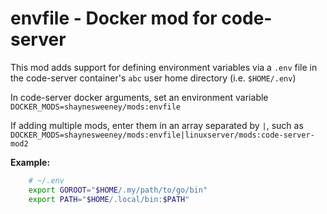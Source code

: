 # envfile - Docker mod for code-server

This mod adds support for defining environment variables via a `.env` file in the code-server container's `abc` user home directory (i.e. `$HOME/.env`)

In code-server docker arguments, set an environment variable `DOCKER_MODS=shaynesweeney/mods:envfile`

If adding multiple mods, enter them in an array separated by `|`, such as `DOCKER_MODS=shaynesweeney/mods:envfile|linuxserver/mods:code-server-mod2`

**Example:**

```sh
    # ~/.env
    export GOROOT="$HOME/.my/path/to/go/bin"
    export PATH="$HOME/.local/bin:$PATH"
```
